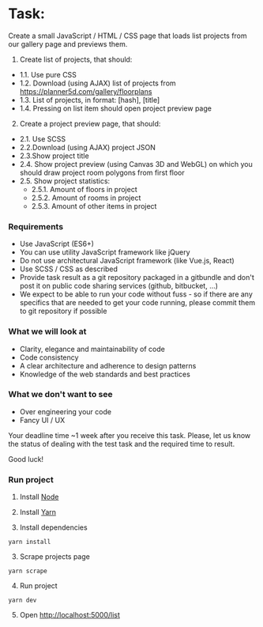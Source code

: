 # Task: 

Create a small JavaScript / HTML / CSS page that loads list projects from our gallery page and previews them.

1. Create list of projects, that should:
 - 1.1. Use pure CSS
 - 1.2. Download (using AJAX) list of projects from https://planner5d.com/gallery/floorplans
 - 1.3. List of projects, in format: [hash], [title]
 - 1.4. Pressing on list item should open project preview page
2. Create a project preview page, that should:
  - 2.1. Use SCSS
  - 2.2.Download (using AJAX) project JSON
  - 2.3.Show project title
  - 2.4. Show project preview (using Canvas 3D and WebGL) on which you should draw project room polygons from first floor
  - 2.5. Show project statistics:
    - 2.5.1. Amount of floors in project
    - 2.5.2. Amount of rooms in project
    - 2.5.3. Amount of other items in project

### Requirements

- Use JavaScript (ES6+)
- You can use utility JavaScript framework like jQuery
- Do not use architectural JavaScript framework (like Vue.js, React)
- Use SCSS / CSS as described
- Provide task result as a git repository packaged in a gitbundle and don't post it on public code sharing services (github, bitbucket, ...)
- We expect to be able to run your code without fuss - so if there are any specifics that are needed to get your code running, please commit them to git repository if possible

### What we will look at

- Clarity, elegance and maintainability of code
- Code consistency
- A clear architecture and adherence to design patterns
- Knowledge of the web standards and best practices

### What we don't want to see

 - Over engineering your code
 - Fancy UI / UX

Your deadline time ~1 week after you receive this task.
Please, let us know the status of dealing with the test task and the required time to result.

Good luck!


### Run project

1. Install [Node](https://nodejs.org/en/download/)
2. Install [Yarn](https://classic.yarnpkg.com/en/docs/install/#mac-stable)

3. Install dependencies
````
yarn install
````
3. Scrape projects page
````
yarn scrape
````
4. Run project
````
yarn dev
````

5. Open [http://localhost:5000/list](http://localhost:5000/list) 


